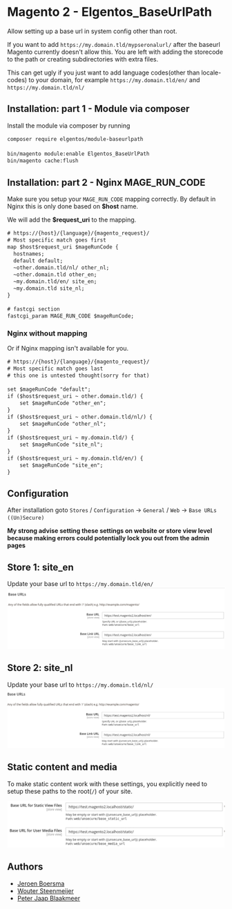 # Magento 2 - Elgentos_BaseUrlPath
Allow setting up a base url in system config other than root.

If you want to add `https://my.domain.tld/mypseronalurl/` after the baseurl Magento currently doesn't allow this.
You are left with adding the storecode to the path or creating subdirectories with extra files.

This can get ugly if you just want to add language codes(other than locale-codes) to your domain,
for example `https://my.domain.tld/en/` and `https://my.domain.tld/nl/`

## Installation: part 1 - Module via composer
Install the module via composer by running 

```bash
composer require elgentos/module-baseurlpath

bin/magento module:enable Elgentos_BaseUrlPath
bin/magento cache:flush
```

## Installation: part 2 - Nginx MAGE_RUN_CODE
Make sure you setup your `MAGE_RUN_CODE` mapping correctly. By default in Nginx this is only done based on **$host** name.

We will add the **$request_uri** to the mapping.

```nginx
# https://{host}/{language}/{magento_request}/
# Most specific match goes first
map $host$request_uri $mageRunCode {
  hostnames;
  default default;
  ~other.domain.tld/nl/ other_nl;
  ~other.domain.tld other_en;
  ~my.domain.tld/en/ site_en;
  ~my.domain.tld site_nl;
}

# fastcgi section
fastcgi_param MAGE_RUN_CODE $mageRunCode;
```

### Nginx without mapping
Or if Nginx mapping isn't available for you.

```nginx
# https://{host}/{language}/{magento_request}/
# Most specific match goes last
# this one is untested thought(sorry for that)

set $mageRunCode "default";
if ($host$request_uri ~ other.domain.tld/) {
    set $mageRunCode "other_en";
}
if ($host$request_uri ~ other.domain.tld/nl/) {
    set $mageRunCode "other_nl";
}
if ($host$request_uri ~ my.domain.tld/) {
    set $mageRunCode "site_nl";
}
if ($host$request_uri ~ my.domain.tld/en/) {
    set $mageRunCode "site_en";
}
```

## Configuration
After installation goto `Stores` / `Configuration` -> `General` / `Web` -> `Base URLs ((Un)Secure)`

**My strong advise setting these settings on website or store view level 
because making errors could potentially lock you out from the admin pages** 

## Store 1: site_en
Update your base url to `https://my.domain.tld/en/`
![example baseurl setting english store](example-baseurl-en.png)

## Store 2: site_nl
Update your base url to `https://my.domain.tld/nl/`
![example baseurl setting dutch store](example-baseurl-nl.png)

## Static content and media
To make static content work with these settings, you explicitly need to setup these paths to the root(`/`) of your site.

![example baseurl setting static media parameters](example-baseurl-static-media.png)

## Authors

- [Jeroen Boersma](https://github.com/jeroenboersma)
- [Wouter Steenmeijer](https://github.com/woutersteen)
- [Peter Jaap Blaakmeer](https://github.com/peterjaap)



